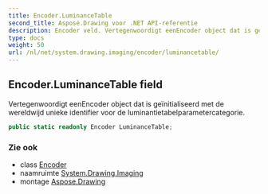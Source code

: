 ```yaml
---
title: Encoder.LuminanceTable
second_title: Aspose.Drawing voor .NET API-referentie
description: Encoder veld. Vertegenwoordigt eenEncoder object dat is geïnitialiseerd met de wereldwijd unieke identifier voor de luminantietabelparametercategorie.
type: docs
weight: 50
url: /nl/net/system.drawing.imaging/encoder/luminancetable/
---
```

## Encoder.LuminanceTable field

Vertegenwoordigt eenEncoder object dat is geïnitialiseerd met de wereldwijd unieke identifier voor de luminantietabelparametercategorie.

```csharp
public static readonly Encoder LuminanceTable;
```

### Zie ook

* class [Encoder](../)
* naamruimte [System.Drawing.Imaging](../../encoder/)
* montage [Aspose.Drawing](../../../)


